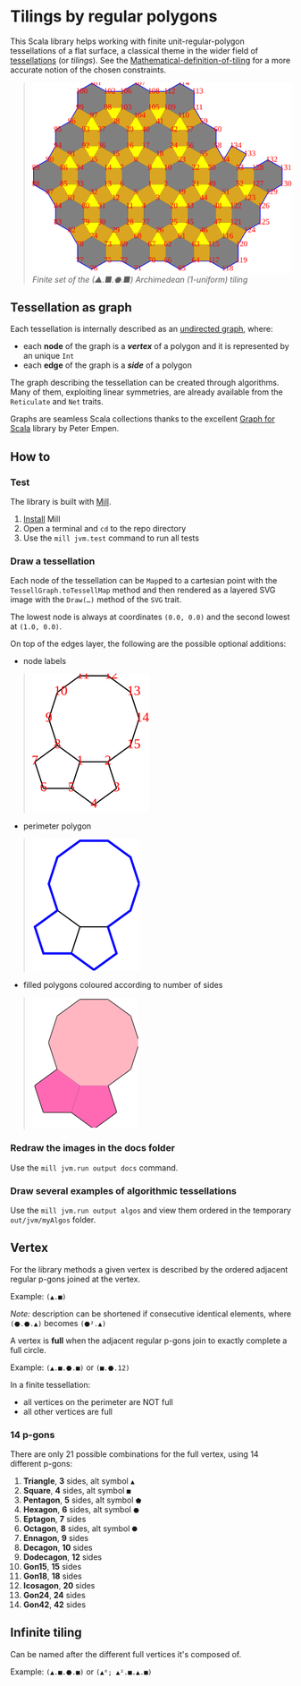 # Tilings by regular polygons
This Scala library helps working with finite unit-regular-polygon tessellations of a flat surface, a classical theme in the wider field of [tessellations](https://en.wikipedia.org/wiki/Tessellation) (or _tilings_). See the [Mathematical-definition-of-tiling](docs/tiling-definition.md) for a more accurate notion of the chosen constraints.

> ![(▲.■.⬣.■)](docs/(▲.■.⬣.■).svg)
> _Finite set of the (▲.■.⬣.■) Archimedean (1-uniform) tiling_

## Tessellation as graph
Each tessellation is internally described as an [undirected graph](https://en.wikipedia.org/wiki/Graph_(discrete_mathematics)#Undirected_graph), where:

* each **node** of the graph is a _**vertex**_ of a polygon and it is represented by an unique `Int`
* each **edge** of the graph is a _**side**_ of a polygon

The graph describing the tessellation can be created through algorithms.
Many of them, exploiting linear symmetries, are already available from the `Reticulate` and `Net` traits.

Graphs are seamless Scala collections thanks to the excellent [Graph for Scala](https://scala-graph.org/) library by Peter Empen.

## How to

### Test
The library is built with [Mill](http://www.lihaoyi.com/mill).

1. [Install](http://www.lihaoyi.com/mill/#installation) Mill
2. Open a terminal and `cd` to the repo directory
3. Use the `mill jvm.test` command to run all tests

### Draw a tessellation
Each node of the tessellation can be `Map`ped to a cartesian point with the `TessellGraph.toTessellMap` method and then rendered as a layered SVG image with the `Draw(…)` method of the `SVG` trait.

The lowest node is always at coordinates `(0.0, 0.0)` and the second lowest at `(1.0, 0.0)`.

On top of the edges layer, the following are the possible optional additions:
* node labels
> ![(⬟².10)_label](docs/(⬟².10)_label.svg)
* perimeter polygon
> ![(⬟².10)_perimeter](docs/(⬟².10)_perimeter.svg)
* filled polygons coloured according to number of sides
> ![(⬟².10)_filled](docs/(⬟².10)_filled.svg)

### Redraw the images in the docs folder

Use the `mill jvm.run output docs` command.

### Draw several examples of algorithmic tessellations

Use the `mill jvm.run output algos` and view them ordered in the temporary `out/jvm/myAlgos` folder.

## Vertex
For the library methods a given vertex is described by the ordered adjacent regular p-gons joined at the vertex.

Example: `(▲.■)`

_Note:_ description can be shortened if consecutive identical elements, where `(⬣.⬣.▲)` becomes `(⬣².▲)`

A vertex is **full** when the adjacent regular p-gons join to exactly complete a full circle.

Example: `(▲.■.⬣.■)` or `(■.⬣.12)`

In a finite tessellation:
* all vertices on the perimeter are NOT full
* all other vertices are full

### 14 p-gons
There are only 21 possible combinations for the full vertex, using 14 different p-gons:

1. **Triangle**, **3** sides, alt symbol `▲`
2. **Square**, **4** sides, alt symbol `■`
3. **Pentagon**, **5** sides, alt symbol `⬟`
4. **Hexagon**, **6** sides, alt symbol `⬣`
5. **Eptagon**, **7** sides
6. **Octagon**, **8** sides, alt symbol `⯃`
7. **Ennagon**, **9** sides
8. **Decagon**, **10** sides
9. **Dodecagon**, **12** sides
10. **Gon15**, **15** sides
11. **Gon18**, **18** sides
12. **Icosagon**, **20** sides
13. **Gon24**, **24** sides
14. **Gon42**, **42** sides


## Infinite tiling
Can be named after the different full vertices it's composed of.

Example: `(▲.■.⬣.■)` or `(▲⁶; ▲².■.▲.■)`